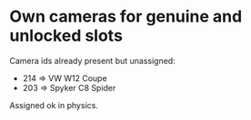 Own cameras for genuine and unlocked slots
==========================================

Camera ids already present but unassigned:
- 214 => VW W12 Coupe
- 203 => Spyker C8 Spider

Assigned ok in physics.